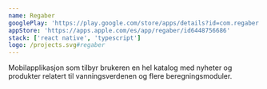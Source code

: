 ```yaml
---
name: Regaber
googlePlay: 'https://play.google.com/store/apps/details?id=com.regaber'
appStore: 'https://apps.apple.com/es/app/regaber/id6448756686'
stack: ['react native', 'typescript']
logo: /projects.svg#regaber
---
```


Mobilapplikasjon som tilbyr brukeren en hel katalog med nyheter og produkter relatert
til vanningsverdenen og flere beregningsmoduler.
